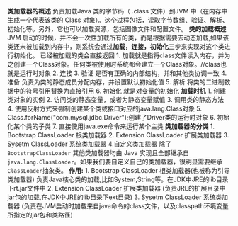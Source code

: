 **类加载器的概述**
	负责加载Java 类的字节码（ .class 文件）到JVM 中（在内存中生成一个代表该类的 Class 对象）。这个过程包括，读取字节数组、验证、解析、初始化等。另外，它也可以加载资源，包括图像文件和配置文件。
		**类的加载概述**
		JVM 启动的时候，并不会一次性加载所有的类，而是根据需要去动态加载,如果该类还未被加载到内存中，则系统会通过**加载，连接，初始化**三步来实现对这个类进行初始化。
		已经被加载的类会直接返回
		1. 加载就是指将class文件读入内存，并为之创建一个Class对象。任何类被使用时系统都会建立一个Class对象。//class也就是运行时对象
		2. 连接
		3. 验证 是否有正确的内部结构，并和其他类协调一致
		4. 准备 负责为类的静态成员分配内存，并设置默认初始化值
		5. 解析 将类的二进制数据中的符号引用替换为直接引用
		6. 初始化 就是对变量的初始化
		**加载时机**
		1. 创建类对象的实例
		2. 访问类的静态变量，或者为静态变量赋值
		3. 调用类的静态方法
		4. 使用反射方式来强制创建某个类或接口对应的java.lang.Class对象
		5. Class.forName("com.mysql.jdbc.Driver");创建了Driver类的运行时对象
		6. 初始化某个类的子类
		7. 直接使用java.exe命令来运行某个主类
**类加载器的分类**
	1. Bootstrap ClassLoader 根类加载器
	2. Extension ClassLoader 扩展类加载器
	3. Sysetm ClassLoader 系统类加载器
	4.自定义类加载器
		除了 `BootstrapClassLoader` 其他类加载器均由 Java 实现且全部继承自`java.lang.ClassLoader`。如果我们要自定义自己的类加载器，很明显需要继承 `ClassLoader`抽象类。
	**作用:**
	1. Bootstrap ClassLoader 根类加载器(也被称为引导类加载器)
	负责Java核心类的加载,比如System,String等。在JDK中JRE的lib目录下rt.jar文件中
	2. Extension ClassLoader 扩展类加载器
	(负责JRE的扩展目录中jar包的加载,在JDK中JRE的lib目录下ext目录)
	3. Sysetm ClassLoader 系统类加载器
	(负责在JVM启动时加载来自java命令的class文件，以及classpath环境变量所指定的jar包和类路径)

